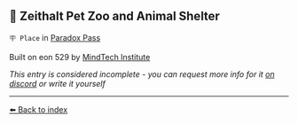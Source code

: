 ## 🦁 Zeithalt Pet Zoo and Animal Shelter

`🪧 Place` in [Paradox Pass](../refs/paradox_pass.md)

Built on eon 529 by [MindTech Institute](../refs/mindtech_institute.md)

_This entry is considered incomplete - you can request more info for it [on discord](<https://discord.com/channels/562910943848169472/1173922660489633802>) or write it yourself_


----------
[⬅️ Back to index](../refs/index.md#2e80_s)